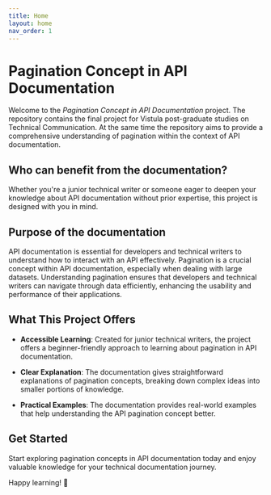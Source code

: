 ```yaml
---
title: Home
layout: home
nav_order: 1
---
```


# Pagination Concept in API Documentation

Welcome to the <em>Pagination Concept in API Documentation</em> project. The repository contains the final project for Vistula post-graduate studies on Technical Communication. At the same time the repository aims to provide a comprehensive understanding of pagination within the context of API documentation. 

## Who can benefit from the documentation?

Whether you're a junior technical writer or someone eager to deepen your knowledge about API documentation without prior expertise, this project is designed with you in mind.

## Purpose of the documentation

API documentation is essential for developers and technical writers to understand how to interact with an API effectively. Pagination is a crucial concept within API documentation, especially when dealing with large datasets. Understanding pagination ensures that developers and technical writers can navigate through data efficiently, enhancing the usability and performance of their applications.

## What This Project Offers

- **Accessible Learning**: Created for junior technical writers, the project offers a beginner-friendly approach to learning about pagination in API documentation.

- **Clear Explanation**: The documentation gives straightforward explanations of pagination concepts, breaking down complex ideas into smaller portions of knowledge.
  
- **Practical Examples**: The documentation provides real-world examples that help understanding the API pagination concept better. 

## Get Started

Start exploring pagination concepts in API documentation today and enjoy valuable knowledge for your technical documentation journey.

Happy learning! 🚀
